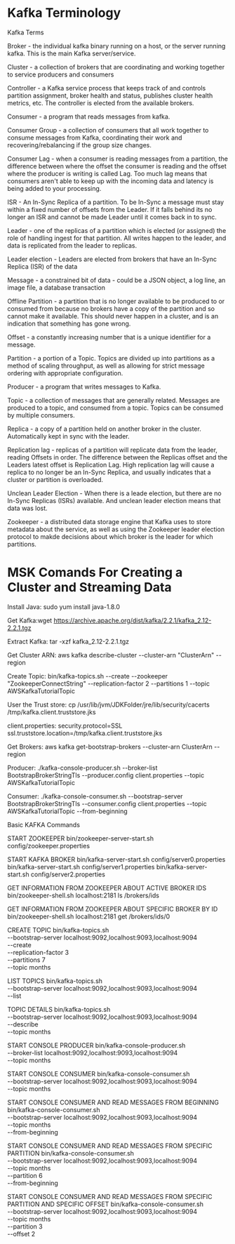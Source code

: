 # Kafka Terminology

Kafka Terms


Broker - the individual kafka binary running on a host, or the server running kafka. This is the main Kafka server/service.

Cluster - a collection of brokers that are coordinating and working together to service producers and consumers

Controller - a Kafka service process that keeps track of and controls partition assignment, broker health and status, publishes cluster health metrics, etc. The controller is elected from the available brokers.

Consumer - a program that reads messages from kafka.

Consumer Group - a collection of consumers that all work together to consume messages from Kafka, coordinating their work and recovering/rebalancing if the group size changes.

Consumer Lag - when a consumer is reading messages from a partition, the difference between where the offset the consumer is reading and the offset where the producer is writing is called Lag. Too much lag means that consumers aren't able to keep up with the incoming data and latency is being added to your processing.

ISR - An In-Sync Replica of a partition. To be In-Sync a message must stay within a fixed number of offsets from the Leader. If it falls behind its no longer an ISR and cannot be made Leader until it comes back in to sync.

Leader - one of the replicas of a partition which is elected (or assigned) the role of handling ingest for that partition. All writes happen to the leader, and data is replicated from the leader to replicas.

Leader election - Leaders are elected from brokers that have an In-Sync Replica (ISR) of the data

Message - a constrained bit of data - could be a JSON object, a log line, an image file, a database transaction

Offline Partition - a partition that is no longer available to be produced to or consumed from because no brokers have a copy of the partition and so cannot make it available. This should never happen in a cluster, and is an indication that something has gone wrong.

Offset - a constantly increasing number that is a unique identifier for a message.

Partition - a portion of a Topic. Topics are divided up into partitions as a method of scaling throughput, as well as allowing for strict message ordering with appropriate configuration.

Producer - a program that writes messages to Kafka.

Topic - a collection of messages that are generally related. Messages are produced to a topic, and consumed from a topic. Topics can be consumed by multiple consumers.

Replica - a copy of a partition held on another broker in the cluster. Automatically kept in sync with the leader.

Replication lag - replicas of a partition will replicate data from the leader, reading Offsets in order. The difference between the Replicas offset and the Leaders latest offset is Replication Lag. High replication lag will cause a replica to no longer be an In-Sync Replica, and usually indicates that a cluster or partition is overloaded.

Unclean Leader Election - When there is a leade election, but there are no In-Sync Replicas (ISRs) available. And unclean leader election means that data was lost.

Zookeeper - a distributed data storage engine that Kafka uses to store metadata about the service, as well as using the Zookeeper leader election protocol to makde decisions about which broker is the leader for which partitions.





# MSK Comands For Creating a Cluster and Streaming Data

Install Java:
sudo yum install java-1.8.0

Get Kafka:wget https://archive.apache.org/dist/kafka/2.2.1/kafka_2.12-2.2.1.tgz

Extract Kafka:
tar -xzf kafka_2.12-2.2.1.tgz

Get Cluster ARN:
aws kafka describe-cluster --cluster-arn "ClusterArn" --region 

Create Topic:
bin/kafka-topics.sh --create --zookeeper "ZookeeperConnectString" --replication-factor 2 --partitions 1 --topic AWSKafkaTutorialTopic

User the Trust store:
cp /usr/lib/jvm/JDKFolder/jre/lib/security/cacerts /tmp/kafka.client.truststore.jks

client.properties:
security.protocol=SSL
ssl.truststore.location=/tmp/kafka.client.truststore.jks

Get Brokers:
aws kafka get-bootstrap-brokers --cluster-arn ClusterArn --region

Producer:
./kafka-console-producer.sh --broker-list BootstrapBrokerStringTls --producer.config client.properties --topic AWSKafkaTutorialTopic

Consumer:
./kafka-console-consumer.sh --bootstrap-server BootstrapBrokerStringTls --consumer.config client.properties --topic AWSKafkaTutorialTopic --from-beginning



Basic KAFKA Commands

START ZOOKEEPER
bin/zookeeper-server-start.sh config/zookeeper.properties

START KAFKA BROKER
bin/kafka-server-start.sh config/server0.properties
bin/kafka-server-start.sh config/server1.properties
bin/kafka-server-start.sh config/server2.properties

GET INFORMATION FROM ZOOKEEPER ABOUT ACTIVE BROKER IDS
bin/zookeeper-shell.sh localhost:2181 ls /brokers/ids

GET INFORMATION FROM ZOOKEEPER ABOUT SPECIFIC BROKER BY ID
bin/zookeeper-shell.sh localhost:2181 get /brokers/ids/0

CREATE TOPIC
bin/kafka-topics.sh \
--bootstrap-server localhost:9092,localhost:9093,localhost:9094 \
--create \
--replication-factor 3 \
--partitions 7 \
--topic months

LIST TOPICS
bin/kafka-topics.sh \
--bootstrap-server localhost:9092,localhost:9093,localhost:9094 \
--list

TOPIC DETAILS
bin/kafka-topics.sh \
--bootstrap-server localhost:9092,localhost:9093,localhost:9094 \
--describe \
--topic months

START CONSOLE PRODUCER
bin/kafka-console-producer.sh \
--broker-list localhost:9092,localhost:9093,localhost:9094 \
--topic months

START CONSOLE CONSUMER
bin/kafka-console-consumer.sh \
--bootstrap-server localhost:9092,localhost:9093,localhost:9094 \
--topic months

START CONSOLE CONSUMER AND READ MESSAGES FROM BEGINNING
bin/kafka-console-consumer.sh \
--bootstrap-server localhost:9092,localhost:9093,localhost:9094 \
--topic months \
--from-beginning

START CONSOLE CONSUMER AND READ MESSAGES FROM SPECIFIC PARTITION
bin/kafka-console-consumer.sh \
--bootstrap-server localhost:9092,localhost:9093,localhost:9094 \
--topic months \
--partition 6 \
--from-beginning

START CONSOLE CONSUMER AND READ MESSAGES FROM SPECIFIC PARTITION AND SPECIFIC OFFSET
bin/kafka-console-consumer.sh \
--bootstrap-server localhost:9092,localhost:9093,localhost:9094 \
--topic months \
--partition 3 \
--offset 2

